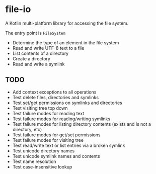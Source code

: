 # file-io

A Kotlin multi-platform library for accessing the file system.

The entry point is `FileSystem`

- Determine the type of an element in the file system
- Read and write UTF-8 text to a file
- List contents of a directory
- Create a directory
- Read and write a symlink

## TODO 

- Add context exceptions to all operations
- Test delete files, directories and symlinks
- Test set/get permissions on symlinks and directories
- Test visiting tree top down
- Test failure modes for reading text
- Test failure modes for reading/writing symlinks
- Test failure modes for listing directory contents (exists and is not a directory, etc)
- Test failure modes for get/set permissions
- Test failure modes for visiting tree
- Test read/write text or list entries via a broken symlink
- Test unicode directory names
- Test unicode symlink names and contents
- Test name resolution
- Test case-insensitive lookup
